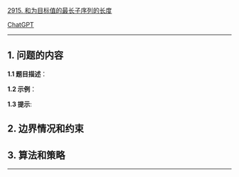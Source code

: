 [2915. 和为目标值的最长子序列的长度](https://leetcode.cn/problems/length-of-the-longest-subsequence-that-sums-to-target)

[ChatGPT](https://chat.openai.com/g/g-GsMNEr76r-c-master)

---

## 1. 问题的内容
**1.1 题目描述**：

**1.2 示例**：

**1.3 提示**:

## 2. 边界情况和约束


## 3. 算法和策略

---

